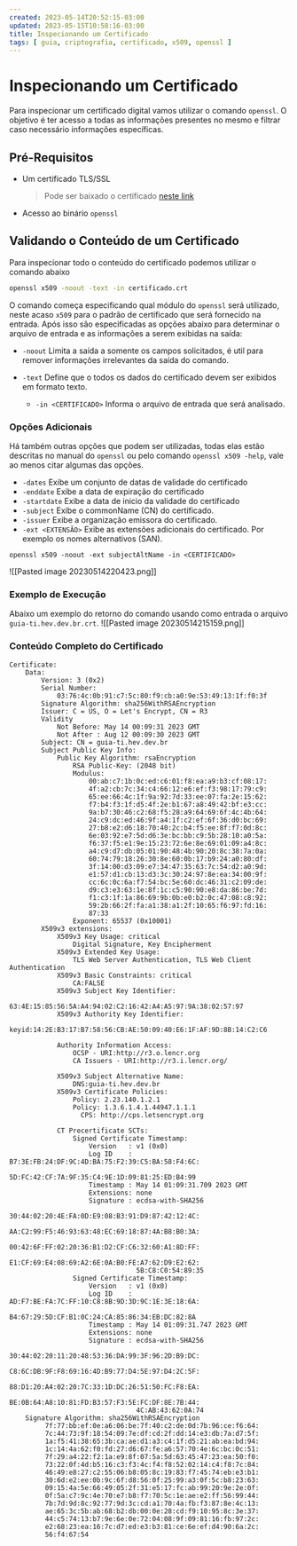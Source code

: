 ```yaml
---
created: 2023-05-14T20:52:15-03:00
updated: 2023-05-15T10:58:16-03:00
title: Inspecionando um Certificado
tags: [ guia, criptografia, certificado, x509, openssl ]
---
```

# Inspecionando um Certificado 

Para inspecionar um certificado digital vamos utilizar o comando `openssl`.
O objetivo é ter acesso a todas as informações presentes no mesmo e filtrar caso necessário informações específicas.

## Pré-Requisitos
- Um certificado TLS/SSL
  > Pode ser baixado o certificado [neste link](https://raw.githubusercontent.com/guia-ti/guia-ti.github.io/main/docs/Arquivos/guia-ti.hev.dev.br.crt)
- Acesso ao binário `openssl`

## Validando o Conteúdo de um Certificado

Para inspecionar todo o conteúdo do certificado podemos utilizar o comando abaixo
```bash 
openssl x509 -noout -text -in certificado.crt
```

O comando começa especificando qual módulo do `openssl` será utilizado, neste acaso `x509` para o padrão de certificado que será fornecido na entrada. Após isso são especificadas as opções abaixo para determinar o arquivo de entrada e as informações a serem exibidas na saída:

- `-noout` 
  Limita a saída a somente os campos solicitados, é util para remover informações irrelevantes da saída do comando.

- `-text`
  Define que o todos os dados do certificado devem ser exibidos em formato texto. 
  
  - `-in <CERTIFICADO>`
  Informa o arquivo de entrada que será analisado.

### Opções Adicionais 
Há também outras opções que podem ser utilizadas, todas elas estão descritas no manual do `openssl` ou pelo comando `openssl x509 -help`, vale ao menos citar algumas das opções. 

- `-dates` 
  Exibe um conjunto de datas de validade do certificado
- `-enddate`
  Exibe a data de expiração do certificado
- `-startdate`
  Exibe a data de inicio da validade do certificado 
- `-subject`
  Exibe o commonName (CN) do certificado.
- `-issuer`
  Exibe a organização emissora do certificado.
- `-ext <EXTENSÃO>` 
  Exibe as extensões adicionais do certificado. Por exemplo os nomes alternativos (SAN).
```text
openssl x509 -noout -ext subjectAltName -in <CERTIFICADO>
```
![[Pasted image 20230514220423.png]]
### Exemplo de Execução
Abaixo um exemplo do retorno do comando usando como entrada o arquivo `guia-ti.hev.dev.br.crt`.
![[Pasted image 20230514215159.png]]

### Conteúdo Completo do Certificado
```text
Certificate:
    Data:
        Version: 3 (0x2)
        Serial Number:
            03:76:4c:0b:91:c7:5c:80:f9:cb:a0:9e:53:49:13:1f:f0:3f
        Signature Algorithm: sha256WithRSAEncryption
        Issuer: C = US, O = Let's Encrypt, CN = R3
        Validity
            Not Before: May 14 00:09:31 2023 GMT
            Not After : Aug 12 00:09:30 2023 GMT
        Subject: CN = guia-ti.hev.dev.br
        Subject Public Key Info:
            Public Key Algorithm: rsaEncryption
                RSA Public-Key: (2048 bit)
                Modulus:
                    00:ab:c7:1b:0c:ed:c6:01:f8:ea:a9:b3:cf:08:17:
                    4f:a2:cb:7c:34:c4:66:12:e6:ef:f3:98:17:79:c9:
                    65:ee:66:4c:1f:9a:92:7d:33:ee:07:fa:2e:15:62:
                    f7:b4:f3:1f:d5:4f:2e:b1:67:a8:49:42:bf:e3:cc:
                    9a:b7:30:46:c2:68:f5:28:a9:64:69:6f:4c:4b:64:
                    24:c9:dc:ed:46:9f:a4:1f:c2:ef:6f:36:d0:bc:69:
                    27:b8:e2:d6:18:70:40:2c:b4:f5:ee:8f:f7:0d:8c:
                    6e:03:92:e7:5d:d6:3e:bc:bb:c9:5b:28:10:a0:5a:
                    f6:37:f5:e1:9e:15:23:72:6e:8e:69:01:09:a4:8c:
                    a4:c9:d7:db:05:01:90:48:4b:90:20:8c:38:7a:0a:
                    60:74:79:18:26:30:8e:60:0b:17:b9:24:a0:80:df:
                    3f:14:00:d3:09:e7:34:47:35:63:7c:54:d2:a0:9d:
                    e1:57:d1:cb:13:d3:3c:30:24:97:8e:ea:34:00:9f:
                    cc:6c:0c:6a:f7:54:bc:5e:60:dc:46:31:c2:09:de:
                    d9:c3:e3:63:1e:8f:1c:c5:90:90:e8:da:86:be:7d:
                    f1:c3:1f:1a:86:69:9b:0b:e0:b2:0c:47:08:c8:92:
                    59:2b:66:2f:fa:a1:38:a1:2f:10:65:f6:97:fd:16:
                    87:33
                Exponent: 65537 (0x10001)
        X509v3 extensions:
            X509v3 Key Usage: critical
                Digital Signature, Key Encipherment
            X509v3 Extended Key Usage:
                TLS Web Server Authentication, TLS Web Client Authentication
            X509v3 Basic Constraints: critical
                CA:FALSE
            X509v3 Subject Key Identifier:
                63:4E:15:85:56:5A:A4:94:02:C2:16:42:A4:A5:97:9A:38:02:57:97
            X509v3 Authority Key Identifier:
                keyid:14:2E:B3:17:B7:58:56:CB:AE:50:09:40:E6:1F:AF:9D:8B:14:C2:C6

            Authority Information Access:
                OCSP - URI:http://r3.o.lencr.org
                CA Issuers - URI:http://r3.i.lencr.org/

            X509v3 Subject Alternative Name:
                DNS:guia-ti.hev.dev.br
            X509v3 Certificate Policies:
                Policy: 2.23.140.1.2.1
                Policy: 1.3.6.1.4.1.44947.1.1.1
                  CPS: http://cps.letsencrypt.org

            CT Precertificate SCTs:
                Signed Certificate Timestamp:
                    Version   : v1 (0x0)
                    Log ID    : B7:3E:FB:24:DF:9C:4D:BA:75:F2:39:C5:BA:58:F4:6C:
                                5D:FC:42:CF:7A:9F:35:C4:9E:1D:09:81:25:ED:B4:99
                    Timestamp : May 14 01:09:31.709 2023 GMT
                    Extensions: none
                    Signature : ecdsa-with-SHA256
                                30:44:02:20:4E:FA:0D:E9:08:B3:91:D9:87:42:12:4C:
                                AA:C2:99:F5:46:93:63:48:EC:69:18:87:4A:B8:B0:3A:
                                00:42:6F:FF:02:20:36:B1:D2:CF:C6:32:60:A1:8D:FF:
                                E1:CF:69:E4:08:69:A2:6E:0A:B0:FE:A7:62:D9:E2:62:
                                5B:C8:C0:54:89:35
                Signed Certificate Timestamp:
                    Version   : v1 (0x0)
                    Log ID    : AD:F7:BE:FA:7C:FF:10:C8:8B:9D:3D:9C:1E:3E:18:6A:
                                B4:67:29:5D:CF:B1:0C:24:CA:85:86:34:EB:DC:82:8A
                    Timestamp : May 14 01:09:31.747 2023 GMT
                    Extensions: none
                    Signature : ecdsa-with-SHA256
                                30:44:02:20:11:20:48:53:36:DA:99:3F:96:2D:B9:DC:
                                C8:6C:DB:9F:F8:69:16:4D:B9:77:D4:5E:97:D4:2C:5F:
                                88:D1:20:A4:02:20:7C:33:1D:DC:26:51:50:FC:F8:EA:
                                BE:0B:64:A8:10:81:FD:B3:57:F3:5E:FC:DF:8E:7B:44:
                                4C:AB:43:62:0A:74
    Signature Algorithm: sha256WithRSAEncryption
         7f:77:bb:ef:0e:a6:06:be:7f:40:c2:de:0d:7b:96:ce:f6:64:
         7c:44:73:9f:18:54:09:7e:df:cd:2f:dd:14:e3:db:7a:d7:5f:
         1a:f5:41:38:65:3b:ca:ae:d1:a3:c4:1f:d5:21:ab:ea:bd:94:
         1c:14:4a:62:f0:fd:27:d6:67:fe:a6:57:70:4e:6c:bc:0c:51:
         7f:29:a4:22:f2:1a:e9:8f:07:5a:5d:63:45:47:23:ea:50:f0:
         73:22:0f:4d:b5:16:c3:f3:4c:f4:f8:52:02:14:c4:f8:7c:84:
         46:49:e8:27:c2:55:06:b8:05:8c:19:83:f7:45:74:eb:e3:b1:
         30:6d:e2:ee:0b:9c:6f:d8:56:0f:25:99:a3:0f:5c:b8:23:63:
         09:15:4a:5e:66:49:05:2f:31:e5:17:fc:ab:99:20:9e:2e:0f:
         0f:5a:c7:9c:4e:70:e7:b8:f7:70:5c:1e:ae:e2:ff:56:99:44:
         7b:7d:9d:8c:92:77:9d:3c:cd:a1:70:4a:fb:f3:87:8e:4c:13:
         ae:65:3c:5b:ab:68:b2:db:00:0e:28:cd:f9:10:95:8c:3e:37:
         44:c5:74:13:b7:9e:6e:0e:72:04:08:9f:09:81:16:fb:97:2c:
         e2:68:23:ea:16:7c:d7:ed:e3:b3:81:ce:6e:ef:d4:90:6a:2c:
         56:f4:67:54


```